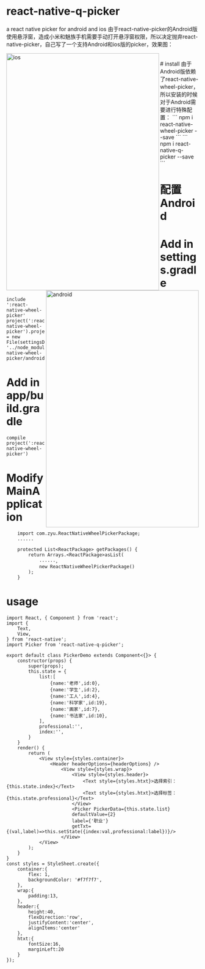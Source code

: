 # react-native-q-picker
a react native picker for android and ios
由于react-native-picker的Android版使用悬浮窗，造成小米和魅族手机需要手动打开悬浮窗权限，所以决定抛弃react-native-picker，自己写了一个支持Android和ios版的picker，效果图：

<img src="https://github.com/pentakill666/react-native-q-picker/blob/master/img/3P157.gif" width = "400" height = "620" alt="ios" align=left />
<img src="https://github.com/pentakill666/react-native-q-picker/blob/master/img/GQZSB.gif" width = "400" height = "620" alt="android" align=right />

</br>
# install
由于Android版依赖了react-native-wheel-picker，所以安装的时候对于Android需要进行特殊配置：
```
npm i react-native-wheel-picker --save
```
```
npm i react-native-q-picker --save
```

# 配置Android
 # Add in settings.gradle
```
include ':react-native-wheel-picker'
project(':react-native-wheel-picker').projectDir = new File(settingsDir, '../node_modules/react-native-wheel-picker/android')
```
# Add in app/build.gradle
```
compile project(':react-native-wheel-picker')
```
# Modify MainApplication
```
    import com.zyu.ReactNativeWheelPickerPackage;
    ......

    protected List<ReactPackage> getPackages() {
        return Arrays.<ReactPackage>asList(
            ······，
            new ReactNativeWheelPickerPackage()
        );
    }
```
# usage

```
import React, { Component } from 'react';
import {
    Text,
    View,
} from 'react-native';
import Picker from 'react-native-q-picker';

export default class PickerDemo extends Component<{}> {
    constructor(props) {
        super(props);
        this.state = {
            list:[
                {name:'老师',id:0},
                {name:'学生',id:2},
                {name:'工人',id:4},
                {name:'科学家',id:19},
                {name:'画家',id:7},
                {name:'书法家',id:10},
            ],
            professional:'',
            index:'',
        }
    }
    render() {
        return (
            <View style={styles.container}>
                <Header headerOptions={headerOptions} />
                    <View style={styles.wrap}>
                        <View style={styles.header}>
                            <Text style={styles.htxt}>选择索引：{this.state.index}</Text>
                            <Text style={styles.htxt}>选择标签：{this.state.professional}</Text>
                        </View>
                        <Picker PickerData={this.state.list} 
                        defaultValue={2} 
                        label={'职业'} 
                        getTxt={(val,label)=>this.setState({index:val,professional:label})}/>
                    </View>
            </View>
        );
    }
}
const styles = StyleSheet.create({
    container:{
        flex: 1,
        backgroundColor: '#f7f7f7',
    },
    wrap:{
        padding:13,
    },
    header:{
        height:40,
        flexDirection:'row',
        justifyContent:'center',
        alignItems:'center'
    },
    htxt:{
        fontSize:16,
        marginLeft:20
    }
});
```

